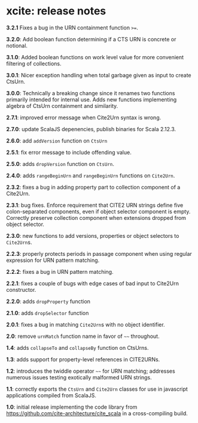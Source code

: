 # xcite: release notes

**3.2.1**  Fixes a bug in the URN containment function `>=`.


**3.2.0**: Add boolean function determining if a CTS URN is concrete or notional.

**3.1.0**: Added boolean functions on work level value for more convenient filtering of collections.

**3.0.1**: Nicer exception handling when total garbage given as input to create CtsUrn.

**3.0.0**: Technically a breaking change since it renames two functions primarily intended for internal use.  Adds new functions implementing algebra of CtsUrn containment and similarity.


**2.7.1**: improved error message when Cite2Urn syntax is wrong.

**2.7.0**: update ScalaJS depenencies, publish binaries for Scala 2.12.3.

**2.6.0**: add `addVersion` function on `CtsUrn`

**2.5.1**: fix error message to include offending value.

**2.5.0**: adds `dropVersion` function on `CtsUrn`.


**2.4.0**: adds `rangeBeginUrn` and `rangeBeginUrn` functions on `Cite2Urn`.

**2.3.2**: fixes a bug in adding property part to collection component of a Cite2Urn.

**2.3.1**: bug fixes.  Enforce requirement that CITE2 URN strings define five colon-separated components, even if object selector component is empty.  Correctly preserve collection component when extensions dropped from object selector.

**2.3.0**: new functions to add versions, properties or object selectors to `Cite2Urn`s.

**2.2.3**: properly protects periods in passage component when using regular expression for URN pattern matching.

**2.2.2**: fixes a bug in URN pattern matching.

**2.2.1**: fixes a couple of bugs with edge cases of bad input to Cite2Urn constructor.

**2.2.0**: adds `dropProperty` function

**2.1.0**: adds `dropSelector` function

**2.0.1**: fixes a bug in matching `Cite2Urn`s with no object identifier.

**2.0**: remove `urnMatch` function name in favor of `~~` throughout.

**1.4**: adds `collapseTo` and `collapseBy` function on CtsUrns.

**1.3**: adds support for property-level references in CITE2URNs.

**1.2**: introduces the twiddle operator `~~` for URN matching; addresses numerous issues testing exotically malformed URN strings.

**1.1**: correctly exports the `CtsUrn` and `Cite2Urn` classes for use in javascript applications compiled from ScalaJS.

**1.0**:  initial release implementing the code library from <https://github.com/cite-architecture/cite_scala> in a cross-compiling build.
